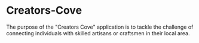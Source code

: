 # Creators-Cove
The purpose of the "Creators Cove" application is to tackle the challenge of connecting individuals with skilled artisans or craftsmen in their local area.

